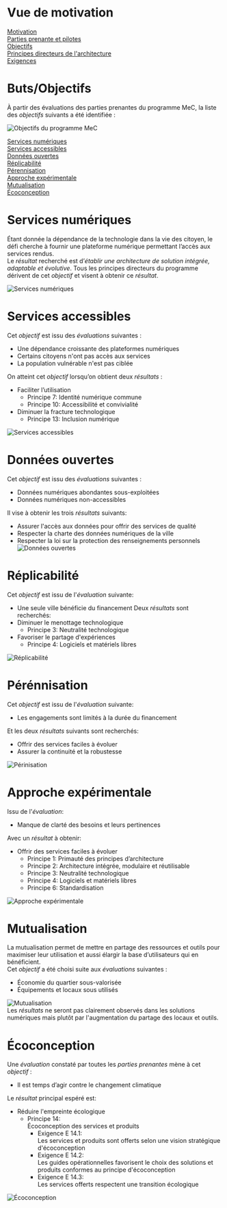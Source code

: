 # Vue de motivation
[Motivation](Readme.md)  
[Parties prenante et pilotes](Stakeholders.md)  
[Objectifs](Goals.md)  
[Principes directeurs de l'architecture](Principes.md)  
[Exigences](Requirements.md)    
# Buts/Objectifs
À partir des évaluations des parties prenantes du programme MeC, la liste des *objectifs* suivants a été identifiée :

![Objectifs du programme MeC](Images/Goals.png)  

[Services numériques](#digital-services)  
[Services accessibles](#accessible-services)  
[Données ouvertes](#open-data)  
[Réplicabilité](#replicability)  
[Pérennisation](#sustainability)  
[Approche expérimentale](#experimentation)  
[Mutualisation](#pooling)  
[Écoconception](#eco-design)  

<a id='digital-services' class='anchor' aria-hidden='true'/>  

# Services numériques  
Étant donnée la dépendance de la technologie dans la vie des citoyen, le défi cherche à fournir une plateforme numérique permettant l’accès aux services rendus.  
Le *résultat* recherché est d’*établir une architecture de solution intégrée, adaptable et évolutive*. Tous les principes directeurs du programme dérivent de cet *objectif* et visent à obtenir ce *résultat*.

![Services numériques](Images/Goal%20-%20Services%20Num%C3%A9riques.png)  
<a id='accessible-services' class='anchor' aria-hidden='true'/>  

# Services accessibles
Cet *objectif* est issu des *évaluations* suivantes :
- Une dépendance croissante des plateformes numériques
- Certains citoyens n'ont pas accès aux services
- La population vulnérable n'est pas ciblée

On atteint cet *objectif* lorsqu’on obtient deux *résultats* :  
-	Faciliter l’utilisation
    - Principe 7: Identité numérique commune
    - Principe 10: Accessibilité et convivialité
-	Diminuer la fracture technologique
    - Principe 13: Inclusion numérique

![Services accessibles](Images/Services%20Accessibles.png)
<a id='open-data' class='anchor' aria-hidden='true'/>  

# Données ouvertes  
Cet *objectif* est issu des *évaluations* suivantes :
- Données numériques abondantes sous-exploitées
- Données numériques non-accessibles

Il vise à obtenir les trois *résultats* suivants:  
- Assurer l'accès aux données pour offrir des services de qualité
- Respecter la charte des données numériques de la ville
- Respecter la loi sur la protection des renseignements personnels
![Données ouvertes](Images/Donnees%20ouvertes.png)
<a id='replicability' class='anchor' aria-hidden='true'/>  

# Réplicabilité 
Cet *objectif* est issu de l'*évaluation* suivante:
- Une seule ville bénéficie du financement
Deux *résultats* sont recherchés:
-	Diminuer le menottage technologique
    -	Principe 3: Neutralité technologique
-	Favoriser le partage d'expériences
    -	Principe 4: Logiciels et matériels libres

![Réplicabilité](Images/Replicabilite.png)
<a id='sustainability' class='anchor' aria-hidden='true'/>  

# Pérénnisation 
Cet *objectif* est issu de l'*évaluation* suivante:
- Les engagements sont limités à la durée du financement

Et les deux *résultats* suivants sont recherchés:
- Offrir des services faciles à évoluer
- Assurer la continuité et la robustesse

![Périnisation](Images/Perinisation.png)
<a id='experimentation' class='anchor' aria-hidden='true'/>  

# Approche expérimentale 
Issu de l'*évaluation*:
- Manque de clarté des besoins et leurs pertinences

Avec un *résultat* à obtenir:
- Offrir des services faciles à évoluer
    - Principe 1: Primauté des principes d’architecture
    - Principe 2: Architecture intégrée, modulaire et réutilisable
    - Principe 3: Neutralité technologique
    - Principe 4: Logiciels et matériels libres
    - Principe 6: Standardisation

![Approche expérimentale](Images/Approche%20experimentale.png)
<a id='pooling' class='anchor' aria-hidden='true'/>  

# Mutualisation 
La mutualisation permet de mettre en partage des ressources et outils pour maximiser leur utilisation et aussi élargir la base d’utilisateurs qui en bénéficient.  
Cet *objectif* a été choisi suite aux *évaluations* suivantes :
- Économie du quartier sous-valorisée
- Équipements et locaux sous utilisés  

![Mutualisation](Images/Mutualisation.png)
<a id='eco-design' class='anchor' aria-hidden='true'/>  
Les *résultats* ne seront pas clairement observés dans les solutions numériques mais plutôt par l'augmentation du partage des locaux et outils.  

# Écoconception 
Une *évaluation* constaté par toutes les *parties prenantes* mène à cet *objectif* :
- Il est temps d’agir contre le changement climatique

Le *résultat* principal espéré est:
- Réduire l'empreinte écologique
    - Principe 14:  
    Écoconception des services et produits
        - Exigence E 14.1:  
        Les services et produits sont offerts selon une vision stratégique d'écoconception
        - Exigence E 14.2:  
        Les guides opérationnelles favorisent le choix des solutions et produits conformes au principe d'écoconception
        - Exigence E 14.3:  
        Les services offerts respectent une transition écologique

![Écoconception](Images/Ecoconception.png)
